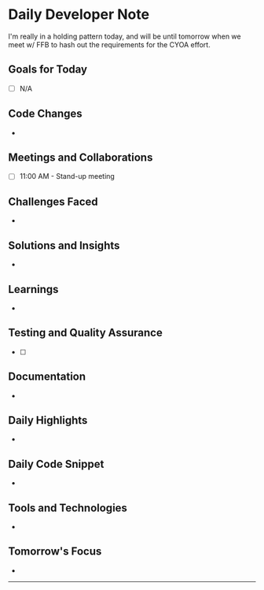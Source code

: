 # Daily Developer Note
I'm really in a holding pattern today, and will be until tomorrow when we meet w/ FFB to hash out the requirements for the CYOA effort. 
## Goals for Today
- [ ] N/A

## Code Changes
- 

## Meetings and Collaborations
- [ ] 11:00 AM - Stand-up meeting

## Challenges Faced
- 

## Solutions and Insights
- 

## Learnings
- 

## Testing and Quality Assurance
- [ ] 

## Documentation
- 

## Daily Highlights
- 

## Daily Code Snippet
- 

## Tools and Technologies
- 
## Tomorrow's Focus
- 

---

